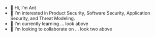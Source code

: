- 👋 Hi, I’m Ant
- 👀 I’m interested in Product Security, Software Security, Application Security, and Threat Modeling.
- 🌱 I’m currently learning ... look above
- 💞️ I’m looking to collaborate on ... look two above

<!---
ant-corrie/ant-corrie is a ✨ special ✨ repository because its `README.md` (this file) appears on your GitHub profile.
You can click the Preview link to take a look at your changes.
--->
